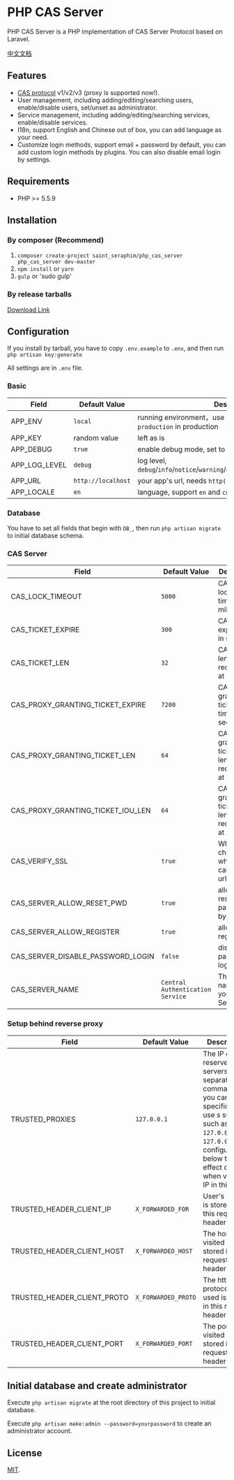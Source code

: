 # PHP CAS Server

PHP CAS Server is a PHP implementation of CAS Server Protocol based on Laravel.

[中文文档](https://github.com/leo108/php_cas_server/blob/master/readme_zh.md)

## Features

* [CAS protocol](https://apereo.github.io/cas/4.2.x/protocol/CAS-Protocol-Specification.html) v1/v2/v3 (proxy is supported now!).
* User management, including adding/editing/searching users, enable/disable users, set/unset as administrator.
* Service management, including adding/editing/searching services, enable/disable services.
* I18n, support English and Chinese out of box, you can add language as your need.
* Customize login methods, support email + password by default, you can add custom login methods by plugins. You can also disable email login by settings.

## Requirements

* PHP >= 5.5.9

## Installation

### By composer (Recommend)

1. `composer create-project saint_seraphim/php_cas_server php_cas_server dev-master`
2. `npm install` or `yarn`
3. `gulp` or 'sudo gulp'

### By release tarballs

[Download Link](https://github.com/leo108/php_cas_server/releases)

## Configuration

If you install by tarball, you have to copy `.env.example` to `.env`, and then run `php artisan key:generate`

All settings are in `.env` file.

### Basic

|Field|Default Value|Description|
|-----|-----|---|
|APP_ENV|`local`|running environment，use `local` if in development, use `production` in production|
|APP_KEY|random value|left as is|
|APP_DEBUG|`true`|enable debug mode, set to `false` to disable|
|APP_LOG_LEVEL|`debug`|log level, `debug`/`info`/`notice`/`warning`/`error`/`critical`/`alert`/`emergency`|
|APP_URL|`http://localhost`|your app's url, needs `http(s)://` at the beginning|
|APP_LOCALE|`en`|language, support `en` and `cn` out of box|

### Database

You have to set all fields that begin with `DB_`, then run `php artisan migrate` to initial database schema.

### CAS Server

|Field|Default Value|Description|
|-----|-----|---|
|CAS_LOCK_TIMEOUT|`5000`|CAS ticket locking time, in milliseconds|
|CAS_TICKET_EXPIRE|`300`|CAS ticket expire time, in seconds|
|CAS_TICKET_LEN|`32`|CAS ticket length, it's recommend at least 32|
|CAS_PROXY_GRANTING_TICKET_EXPIRE|`7200`|CAS proxy-granting ticket expire time, in seconds|
|CAS_PROXY_GRANTING_TICKET_LEN|`64`|CAS proxy-granting ticket length, it's recommend at least 64|
|CAS_PROXY_GRANTING_TICKET_IOU_LEN|`64`|CAS proxy-granting ticket IOU length, it's recommend at least 64|
|CAS_VERIFY_SSL|`true`|Whether to check ssl when calling pgt url|
|CAS_SERVER_ALLOW_RESET_PWD|`true`|allow user reset password by email|
|CAS_SERVER_ALLOW_REGISTER|`true`|allow user register|
|CAS_SERVER_DISABLE_PASSWORD_LOGIN|`false`|disable password login|
|CAS_SERVER_NAME|`Central Authentication Service`|The site name of your CAS Server|

### Setup behind reverse proxy

|Field|Default Value|Description|
|-----|-----|---|
|TRUSTED_PROXIES|`127.0.0.1`|The IP of reserve proxy servers, separated by comma(`,`), you can specific IP or use s subnet such as `127.0.0.1` and `127.0.0.1/24`, configurations below take effect only when visiting IP in this list|
|TRUSTED_HEADER_CLIENT_IP|`X_FORWARDED_FOR`|User's real IP is stored in this request header|
|TRUSTED_HEADER_CLIENT_HOST|`X_FORWARDED_HOST`|The host user visited is stored in this request header|
|TRUSTED_HEADER_CLIENT_PROTO|`X_FORWARDED_PROTO`|The http protocol user used is stored in this request header|
|TRUSTED_HEADER_CLIENT_PORT|`X_FORWARDED_PORT`|The port user visited is stored in this request header|

## Initial database and create administrator

Execute `php artisan migrate` at the root directory of this project to initial database.

Execute `php artisan make:admin --password=yourpassword` to create an administrator account.

## License

[MIT](http://opensource.org/licenses/MIT).
